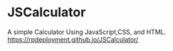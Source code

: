 # JSCalculator
A simple Calculator Using JavaScript,CSS, and HTML.
https://rpdeployment.github.io/JSCalculator/
